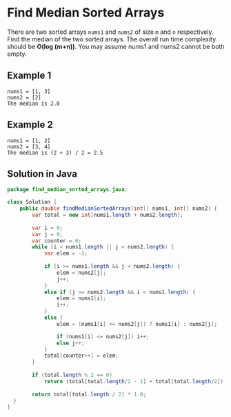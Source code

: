 # Find Median Sorted Arrays
There are two sorted arrays `nums1` and `nums2` of size `m` and `n` respectively.
Find the median of the two sorted arrays. The overall run time complexity should be **O(log (m+n))**.
You may assume nums1 and nums2 cannot be both empty.

## Example 1
`nums1 = [1, 3]`\
`nums2 = [2]`\
`The median is 2.0`

## Example 2
`nums1 = [1, 2]`\
`nums2 = [3, 4]`\
`The median is (2 + 3) / 2 = 2.5`

## Solution in Java
```java
package find_median_sorted_arrays.java;

class Solution {
    public double findMedianSortedArrays(int[] nums1, int[] nums2) {
        var total = new int[nums1.length + nums2.length];
        
        var i = 0;
        var j = 0;
        var counter = 0;
        while (i < nums1.length || j < nums2.length) {
            var elem = -1;
            
            if (i >= nums1.length && j < nums2.length) {
                elem = nums2[j];
                j++;
            }
            else if (j >= nums2.length && i < nums1.length) {
                elem = nums1[i];
                i++;
            }
            else {
                elem = (nums1[i] <= nums2[j]) ? nums1[i] : nums2[j];

                if (nums1[i] <= nums2[j]) i++;
                else j++;
            }
            total[counter++] = elem;
        }
        
        if (total.length % 2 == 0)
            return (total[total.length/2 - 1] + total[total.length/2]) / 2.0;
        
        return total[total.length / 2] * 1.0;
  }
}
```